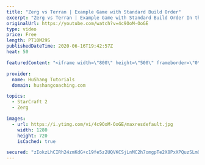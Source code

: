 ```yaml
---
title: "Zerg vs Terran | Example Game with Standard Build Order"
excerpt: "Zerg vs Terran | Example Game with Standard Build Order In this guide we learn how to defend early Terran attacks.  Coaching -------------------------------------------------------------------------- Interested in Starcraft lessons? Check out my website! I would love to help you improve and reach your"
originalUrl: https://youtube.com/watch?v=4c9OoM-OoGE
type: video
price: Free
length: PT10M29S
publishedDateTime: 2020-06-16T19:42:57Z
heat: 50

featuredContent: "<iframe width=\"800\" height=\"500\" frameborder=\"0\" src=\"https://www.youtube.com/embed/4c9OoM-OoGE\" allow=\"accelerometer; autoplay; encrypted-media; gyroscope; picture-in-picture\" allowfullscreen></iframe>"

provider:
  name: HuShang Tutorials
  domain: hushangcoaching.com

topics:
  - StarCraft 2
  - Zerg

images:
  - url: https://i.ytimg.com/vi/4c9OoM-OoGE/maxresdefault.jpg
    width: 1280
    height: 720
    isCached: true

secured: "zIokzLhCIRh24zmKdG+c19fe5z2UQVKCSjLnMC2h7omgpTe2X8PxXPQuzSLmQzRxLYxHKibBm3jJxgYGnHXSO9eQVDwt7KbLSRjiagNy2/NnAV82U6BlA6KcTyZbgt5LaVUm7cZoXIxExBI6XlNcoN8xNHi02rkNMtZXR4CISOwDFk+F3r52/O7B+JTeiMepsl3XSgxGFFKCPW+lOwvuJ2tZe6wF1Z++ORa7l4/X9DDzPUiqFQhA2lBJJLM14bffg/t6lkvWM8GnqzWNEqjdWAC/3WOAvnmGE4MJvELjXlGZditJHEhT7euGVDaZdYoYcMnmEpdHc8jARtI4nvdvXUWyPs0prDKyTScgWiMBfY9AzdfuX7k5ZH6NYNUBRrAfY2/+O0AbAmZsRWD9O14d/xtAsOshgP3XYhZinmSN/CI=;GcRpqGl0eQ0EAT3ASM4HjQ=="
---
```



